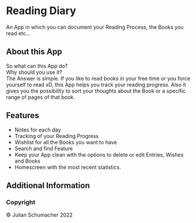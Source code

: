 # Reading Diary

An App in which you can document your Reading Process, the Books you read etc...

## About this App

So what can this App do? \
Why should you use it? \
The Answer is simple. If you like to read books in your free time or you force yourself to read xD, this App helps you track your reading progress. Also it gives you the possibility to sort your thoughts about the Book or a specific range of pages of that book.

## Features

- Notes for each day
- Tracking of your Reading Progress
- Wishlist for all the Books you want to have
- Search and find Feature
- Keep your App clean with the options to delete or edit Entries, Wishes and Books
- Homescreen with the most recent statistics.


## Additional Information

### Copyright

© Julian Schumacher 2022